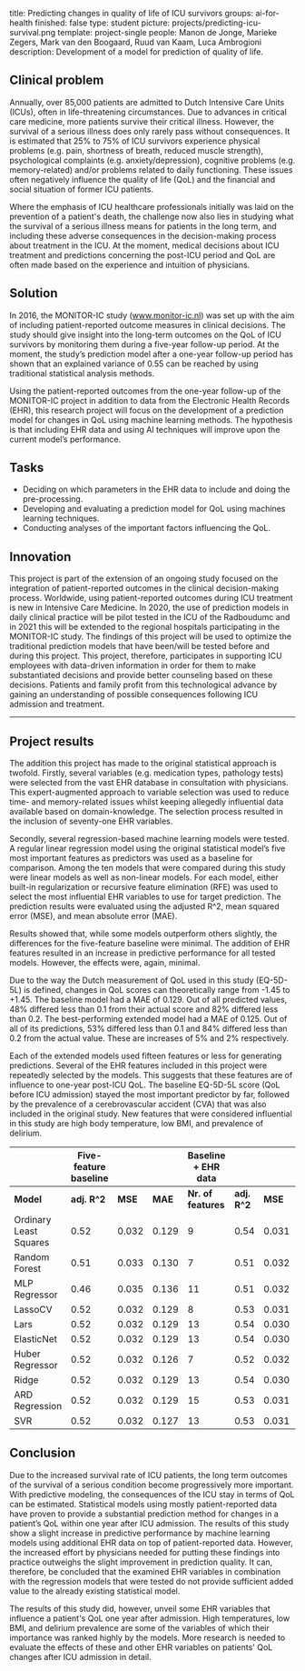 title: Predicting changes in quality of life of ICU survivors
groups: ai-for-health
finished: false
type: student
picture: projects/predicting-icu-survival.png
template: project-single
people:  Manon de Jonge, Marieke Zegers, Mark van den Boogaard, Ruud van Kaam, Luca Ambrogioni
description: Development of a model for prediction of quality of life.

## Clinical problem
Annually, over 85,000 patients are admitted to Dutch Intensive Care Units (ICUs), often in life-threatening circumstances. Due to advances in critical care medicine, more patients survive their critical illness. However, the survival of a serious illness does only rarely pass without consequences. It is estimated that 25% to 75% of ICU survivors experience physical problems (e.g. pain, shortness of breath, reduced muscle strength), psychological complaints (e.g.  anxiety/depression), cognitive problems (e.g. memory-related) and/or problems related to daily functioning. These issues often negatively influence the quality of life (QoL) and the financial and social situation of former ICU patients.

Where the emphasis of ICU healthcare professionals initially was laid on the prevention of a patient's death, the challenge now also lies in studying what the survival of a serious illness means for patients in the long term, and including these adverse consequences in the decision-making process about treatment in the ICU. At the moment, medical decisions about ICU treatment and predictions concerning the post-ICU period and QoL are often made based on the experience and intuition of physicians. 

## Solution
In 2016, the MONITOR-IC study (www.monitor-ic.nl) was set up with the aim of including patient-reported outcome measures in clinical decisions. The study should give insight into the long-term outcomes on the QoL of ICU survivors by monitoring them during a five-year follow-up period. At the moment, the study’s prediction model after a one-year follow-up period has shown that an explained variance of 0.55 can be reached by using traditional statistical analysis methods.

Using the patient-reported outcomes from the one-year follow-up of the MONITOR-IC project in addition to data from the Electronic Health Records (EHR), this research project will focus on the development of a prediction model for changes in QoL using machine learning methods. The hypothesis is that including EHR data and using AI techniques will improve upon the current model’s performance.

## Tasks
 - Deciding on which parameters in the EHR data to include and doing the pre-processing.
 - Developing and evaluating a prediction model for QoL using machines learning techniques. 
 - Conducting analyses of the important factors influencing the QoL.

## Innovation
This project is part of the extension of an ongoing study focused on the integration of patient-reported outcomes in the clinical decision-making process. Worldwide, using patient-reported outcomes during ICU treatment is new in Intensive Care Medicine. In 2020, the use of prediction models in daily clinical practice will be pilot tested in the ICU of the Radboudumc and in 2021 this will be extended to the regional hospitals participating in the MONITOR-IC study. The findings of this project will be used to optimize the traditional prediction models that have been/will be tested before and during this project. This project, therefore, participates in supporting ICU employees with data-driven information in order for them to make substantiated decisions and provide better counseling based on these decisions. Patients and family profit from this technological advance by gaining an understanding of possible consequences following ICU admission and treatment.

_________________________________________________________________________________
## Project results
The addition this project has made to the original statistical approach is twofold. Firstly, several variables (e.g. medication types, pathology tests) were selected from the vast EHR database in consultation with physicians. This expert-augmented approach to variable selection was used to reduce time- and memory-related issues whilst keeping allegedly influential data available based on domain-knowledge. The selection process resulted in the inclusion of seventy-one EHR variables. 

Secondly, several regression-based machine learning models were tested. A regular linear regression model using the original statistical model’s five most important features as predictors was used as a baseline for comparison. Among the ten models that were compared during this study were linear models as well as non-linear models. For each model, either built-in regularization or recursive feature elimination (RFE) was used to select the most influential EHR variables to use for target prediction. The prediction results were evaluated using the adjusted R^2, mean squared error (MSE), and mean absolute error (MAE). 

Results showed that, while some models outperform others slightly, the differences for the five-feature baseline were minimal. The addition of EHR features resulted in an increase in predictive performance for all tested models. However, the effects were, again, minimal. 

Due to the way the Dutch measurement of QoL used in this study (EQ-5D-5L) is defined, changes in QoL scores can theoretically range from -1.45 to +1.45. The baseline model had a MAE of 0.129. Out of all predicted values, 48% differed less than 0.1 from their actual score and 82% differed less than 0.2. The best-performing extended model had a MAE of 0.125. Out of all of its predictions, 53% differed less than 0.1 and 84% differed less than 0.2 from the actual value. These are increases of 5% and 2% respectively. 

Each of the extended models used fifteen features or less for generating predictions. Several of the EHR features included in this project were repeatedly selected by the models. This suggests that these features are of influence to one-year post-ICU QoL. The baseline EQ-5D-5L score (QoL before ICU admission) stayed the most important predictor by far, followed by the prevalence of a cerebrovascular accident (CVA) that was also included in the original study. New features that were considered influential in this study are high body temperature, low BMI, and prevalence of delirium. 


|                        | **Five-feature baseline** |       |       | **Baseline + EHR data** |          |       |       |
|------------------------|-----------------------|-------|-------|---------------------|----------|-------|-------|
| **Model**                 | **adj. R^2**              | **MSE**   | **MAE**   | **Nr. of features**     | **adj. R^2** | **MSE**   | **MAE**   |
| Ordinary Least Squares | 0.52                  | 0.032 | 0.129 | 9                   | 0.54     | 0.031 | 0.127 |
| Random Forest          | 0.51                  | 0.033 | 0.130 | 7                   | 0.51     | 0.032 | 0.129 |
| MLP Regressor          | 0.46                  | 0.035 | 0.136 | 11                  | 0.51     | 0.032 | 0.127 |
| LassoCV                | 0.52                  | 0.032 | 0.129 | 8                   | 0.53     | 0.031 | 0.128 |
| Lars                   | 0.52                  | 0.032 | 0.129 | 13                  | 0.54     | 0.030 | 0.127 |
| ElasticNet             | 0.52                  | 0.032 | 0.129 | 13                  | 0.54     | 0.030 | 0.127 |
| Huber Regressor        | 0.52                  | 0.032 | 0.126 | 7                   | 0.52     | 0.032 | 0.125 |
| Ridge                  | 0.52                  | 0.032 | 0.129 | 13                  | 0.54     | 0.030 | 0.127 |
| ARD Regression         | 0.52                  | 0.032 | 0.129 | 15                  | 0.53     | 0.031 | 0.127 |
| SVR                    | 0.52                  | 0.032 | 0.127 | 13                  | 0.53     | 0.031 | 0.125 |

## Conclusion
Due to the increased survival rate of ICU patients, the long term outcomes of the survival of a serious condition  become  progressively  more  important.  With  predictive modeling, the consequences of the ICU stay in terms of QoL can be estimated. Statistical models using  mostly  patient-reported  data  have  proven  to  provide a substantial prediction method for changes in a patient’s  QoL  within  one  year  after  ICU  admission. The results of this study show a slight increase in predictive performance by machine learning models using additional EHR data on top of patient-reported data. However, the increased effort by physicians needed for putting these findings into practice outweighs the slight improvement in prediction quality. It can, therefore, be concluded that the examined EHR variables in combination with the regression models that were tested do not provide sufficient added value to the already existing statistical model.

The results of this study did, however, unveil some EHR variables that influence a patient's QoL one year after admission. High temperatures, low BMI, and delirium prevalence are some of the variables of which their importance was ranked highly by the models. More research is needed to evaluate the effects of these and other EHR variables on patients' QoL changes after ICU admission in detail.

